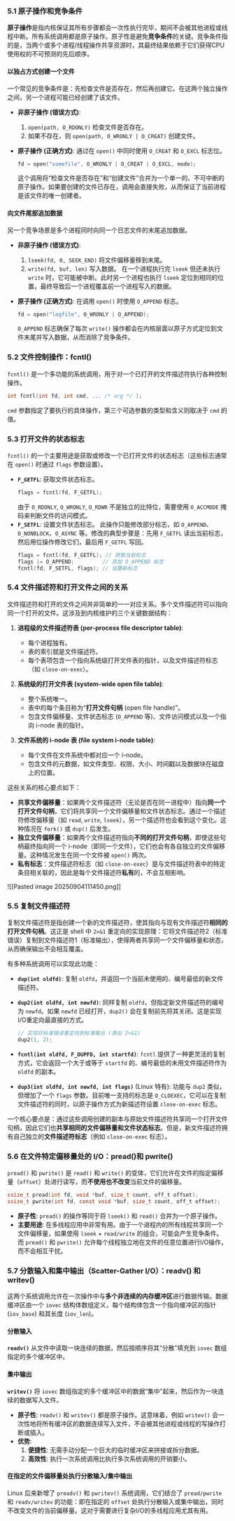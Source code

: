 ### 5.1 原子操作和竞争条件

**原子操作**是指内核保证其所有步骤都会一次性执行完毕，期间不会被其他进程或线程中断。所有系统调用都是原子操作。原子性是避免**竞争条件**的关键。竞争条件指的是，当两个或多个进程/线程操作共享资源时，其最终结果依赖于它们获得CPU使用权的不可预测的先后顺序。

#### 以独占方式创建一个文件

一个常见的竞争条件是：先检查文件是否存在，然后再创建它。在这两个独立操作之间，另一个进程可能已经创建了该文件。

  * **非原子操作 (错误方式)**:

    1.  `open(path, O_RDONLY)` 检查文件是否存在。
    2.  如果不存在，则 `open(path, O_WRONLY | O_CREAT)` 创建文件。

  * **原子操作 (正确方式)**:
    通过在 `open()` 中同时使用 `O_CREAT` 和 `O_EXCL` 标志位。

    ```c
    fd = open("somefile", O_WRONLY | O_CREAT | O_EXCL, mode);
    ```

    这个调用将“检查文件是否存在”和“创建文件”合并为一个单一的、不可中断的原子操作。如果要创建的文件已存在，调用会直接失败，从而保证了当前进程是该文件的唯一创建者。

#### 向文件尾部追加数据

另一个竞争场景是多个进程同时向同一个日志文件的末尾追加数据。

  * **非原子操作 (错误方式)**:

    1.  `lseek(fd, 0, SEEK_END)` 将文件偏移量移到末尾。
    2.  `write(fd, buf, len)` 写入数据。
        在一个进程执行完 `lseek` 但还未执行 `write` 时，它可能被中断。此时另一个进程也执行 `lseek` 定位到相同的位置，最终导致后一个进程覆盖前一个进程写入的数据。

  * **原子操作 (正确方式)**:
    在调用 `open()` 时使用 `O_APPEND` 标志。

    ```c
    fd = open("logfile", O_WRONLY | O_APPEND);
    ```

    `O_APPEND` 标志确保了每次 `write()` 操作都会在内核层面以原子方式定位到文件末尾并写入数据，从而消除了竞争条件。

### 5.2 文件控制操作：fcntl()

`fcntl()` 是一个多功能的系统调用，用于对一个已打开的文件描述符执行各种控制操作。

```c
int fcntl(int fd, int cmd, ... /* arg */ );
```

`cmd` 参数指定了要执行的具体操作，第三个可选参数的类型和含义则取决于 `cmd` 的值。

### 5.3 打开文件的状态标志

`fcntl()` 的一个主要用途是获取或修改一个已打开文件的状态标志（这些标志通常在 `open()` 时通过 `flags` 参数设置）。

  * **`F_GETFL`**: 获取文件状态标志。
    ```c
    flags = fcntl(fd, F_GETFL);
    ```
    由于 `O_RDONLY`, `O_WRONLY`, `O_RDWR` 不是独立的比特位，需要使用 `O_ACCMODE` 掩码来判断文件的访问模式。
  * **`F_SETFL`**: 设置文件状态标志。
    此操作只能修改部分标志，如 `O_APPEND`、`O_NONBLOCK`、`O_ASYNC` 等。修改的典型步骤是：先用 `F_GETFL` 读出当前标志，然后用位操作修改它们，最后用 `F_GETFL` 写回。
    ```c
    flags = fcntl(fd, F_GETFL); // 获取当前标志
    flags |= O_APPEND;         // 添加 O_APPEND 标志
    fcntl(fd, F_SETFL, flags); // 设置新标志
    ```

### 5.4 文件描述符和打开文件之间的关系

文件描述符和打开的文件之间并非简单的一一对应关系。多个文件描述符可以指向同一个打开的文件。这涉及到内核维护的三个关键数据结构：

1.  **进程级的文件描述符表 (per-process file descriptor table)**:

      * 每个进程独有。
      * 表的索引就是文件描述符。
      * 每个表项包含一个指向系统级打开文件表的指针，以及文件描述符标志（如 `close-on-exec`）。

2.  **系统级的打开文件表 (system-wide open file table)**:

      * 整个系统唯一。
      * 表中的每个条目称为“**打开文件句柄** (open file handle)”。
      * 包含文件偏移量、文件状态标志 (`O_APPEND` 等)、文件访问模式以及一个指向 i-node 表的指针。

3.  **文件系统的 i-node 表 (file system i-node table)**:

      * 每个文件在文件系统中都对应一个 i-node。
      * 包含文件的元数据，如文件类型、权限、大小、时间戳以及数据块在磁盘上的位置。

这些关系的核心要点如下：

  * **共享文件偏移量**：如果两个文件描述符（无论是否在同一进程中）指向**同一个打开文件句柄**，它们将共享同一个文件偏移量和文件状态标志。通过一个描述符修改偏移量（如 `read`, `write`, `lseek`），另一个描述符也会看到这个变化。这种情况在 `fork()` 或 `dup()` 后发生。
  * **独立文件偏移量**：如果两个文件描述符指向**不同的打开文件句柄**，即使这些句柄最终指向同一个 i-node（即同一个文件），它们也会有各自独立的文件偏移量。这种情况发生在同一个文件被 `open()` 两次。
  * **私有标志**：文件描述符标志（如 `close-on-exec`）是与文件描述符表中的特定条目相关联的，因此是每个文件描述符**私有**的，不会互相影响。
  
  ![[Pasted image 20250904111450.png]]
### 5.5 复制文件描述符

复制文件描述符是指创建一个新的文件描述符，使其指向与现有文件描述符**相同的打开文件句柄**。这正是 shell 中 `2>&1` 重定向的实现原理：它将文件描述符2（标准错误）复制到文件描述符1（标准输出），使得两者共享同一个文件偏移量和状态，从而确保输出不会相互覆盖。

有多种系统调用可以实现此功能：

  * **`dup(int oldfd)`**:
    复制 `oldfd`，并返回一个当前未使用的、编号最低的新文件描述符。

  * **`dup2(int oldfd, int newfd)`**:
    同样复制 `oldfd`，但指定新文件描述符的编号为 `newfd`。如果 `newfd` 已经打开，`dup2()` 会在复制前先将其关闭。这是实现I/O重定向最直接的方式。

    ```c
    // 实现将标准错误重定向到标准输出 (类似 2>&1)
    dup2(1, 2);
    ```

  * **`fcntl(int oldfd, F_DUPFD, int startfd)`**:
    `fcntl` 提供了一种更灵活的复制方式，它会返回一个大于或等于 `startfd` 的、编号最低的未用文件描述符作为 `oldfd` 的副本。

  * **`dup3(int oldfd, int newfd, int flags)`** (Linux 特有):
    功能与 `dup2` 类似，但增加了一个 `flags` 参数。目前唯一支持的标志是 `O_CLOEXEC`，它可以在复制文件描述符的同时，以原子操作方式为新描述符设置 `close-on-exec` 标志。

一个核心要点是：通过这些调用创建的副本与原始文件描述符共享同一个打开文件句柄，因此它们也**共享相同的文件偏移量和文件状态标志**。但是，新文件描述符拥有自己独立的**文件描述符标志**（例如 `close-on-exec` 标志）。

### 5.6 在文件特定偏移量处的 I/O：pread()和 pwrite()

`pread()` 和 `pwrite()` 是 `read()` 和 `write()` 的变体，它们允许在文件的指定偏移量（`offset`）处进行读写，而**不使用也不改变**当前文件的偏移量。

```c
ssize_t pread(int fd, void *buf, size_t count, off_t offset);
ssize_t pwrite(int fd, const void *buf, size_t count, off_t offset);
```

  * **原子性**: `pread()` 的操作等同于将 `lseek()` 和 `read()` 合并为一个原子操作。
  * **主要用途**: 在多线程应用中非常有用。由于一个进程内的所有线程共享同一个文件偏移量，如果使用 `lseek` + `read/write` 的组合，可能会产生竞争条件。而 `pread()` 和 `pwrite()` 允许每个线程独立地在文件的任意位置进行I/O操作，而不会相互干扰。

### 5.7 分散输入和集中输出（Scatter-Gather I/O）：readv() 和 writev()

这两个系统调用允许在一次操作中与**多个非连续的内存缓冲区**进行数据传输。数据缓冲区由一个 `iovec` 结构体数组定义，每个结构体包含一个指向缓冲区的指针 (`iov_base`) 和其长度 (`iov_len`)。

#### 分散输入

**`readv()`** 从文件中读取一块连续的数据，然后按顺序将其“分散”填充到 `iovec` 数组指定的多个缓冲区中。

#### 集中输出

**`writev()`** 将 `iovec` 数组指定的多个缓冲区中的数据“集中”起来，然后作为一块连续的数据写入文件。

  * **原子性**: `readv()` 和 `writev()` 都是原子操作。这意味着，例如 `writev()` 会一次性地将所有缓冲区的数据连续写入文件，不会被其他进程或线程的写操作打断或插入。
  * **优势**:
    1.  **便捷性**: 无需手动分配一个巨大的临时缓冲区来拼接或拆分数据。
    2.  **高效性**: 执行一次系统调用比执行多次系统调用的开销要小。

#### 在指定的文件偏移量处执行分散输入/集中输出

Linux 后来新增了 `preadv()` 和 `pwritev()` 系统调用，它们结合了 `pread/pwrite` 和 `readv/writev` 的功能：即在指定的 `offset` 处执行分散输入或集中输出，同时不改变文件的当前偏移量。这对于需要进行复杂I/O的多线程应用尤其有用。

